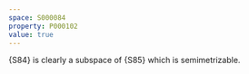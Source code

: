 ```yaml
---
space: S000084
property: P000102
value: true
---
```


{S84} is clearly a subspace of {S85} which is semimetrizable.